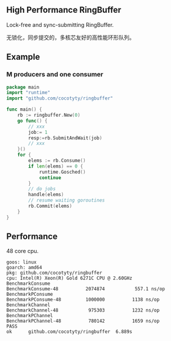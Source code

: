 High Performance RingBuffer
---
Lock-free and sync-submitting RingBuffer.

无锁化，同步提交的，多核芯友好的高性能环形队列。

## Example

### M producers and one consumer

```go
package main
import "runtime"
import "github.com/cocotyty/ringbuffer"

func main() {
	rb := ringbuffer.New(0)
    go func() {
    	// xxx
    	job:= 1 
    	resp:=rb.SubmitAndWait(job)
    	// xxx
    }()
	for {
		elems := rb.Consume()
		if len(elems) == 0 {
			runtime.Gosched()
			continue
		}
		// do jobs
		handle(elems)
		// resume waiting goroutines
		rb.Commit(elems)
    }
}
```

## Performance
48 core cpu.
```
goos: linux
goarch: amd64
pkg: github.com/cocotyty/ringbuffer
cpu: Intel(R) Xeon(R) Gold 6271C CPU @ 2.60GHz
BenchmarkConsume
BenchmarkConsume-48     	 2074874	       557.1 ns/op
BenchmarkPConsume
BenchmarkPConsume-48    	 1000000	      1138 ns/op
BenchmarkChannel
BenchmarkChannel-48     	  975303	      1232 ns/op
BenchmarkPChannel
BenchmarkPChannel-48    	  780142	      1659 ns/op
PASS
ok  	github.com/cocotyty/ringbuffer	6.889s
```
